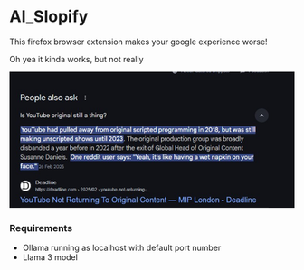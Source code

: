 # AI_Slopify
This firefox browser extension makes your google experience worse!

Oh yea it kinda works, but not really

![](./readme_assets/sc1.jpg)


### Requirements
* Ollama running as localhost with default port number
* Llama 3 model 
